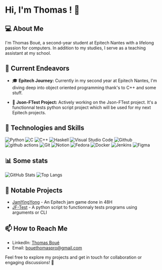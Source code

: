 # Hi, I'm Thomas ! 👋

## 💻 About Me
I'm Thomas Boué, a second-year student at Epitech Nantes with a lifelong passion for computers. In addition to my studies, I serve as a teaching assistant at my school.

## 🚀 Current Endeavors

- 🎓 **Epitech Journey:** Currently in my second year at Epitech Nantes, I'm diving deep into object oriented programming thank's to C++ and some stuff.

- 💼 **Json-FTest Project:** Actively working on the Json-FTest project. It's a functionnal tests python script project which will be used for my next Epitech projects.

## 🔧 Technologies and Skills
![Python](https://img.shields.io/badge/python-3670A0?style=for-the-badge&logo=python&logoColor=ffdd54)
![C](https://img.shields.io/badge/C-00599C?style=for-the-badge&logo=c&logoColor=white)
![C++](https://img.shields.io/badge/c++-%2300599C.svg?style=for-the-badge&logo=c%2B%2B&logoColor=white)
![Haskell](https://img.shields.io/badge/Haskell-5D4F85?style=for-the-badge&logo=haskell&logoColor=white)
![Visual Studio Code](https://img.shields.io/badge/Visual_Studio_Code-007ACC?style=for-the-badge&logo=visual-studio-code&logoColor=white)
![Github](https://img.shields.io/badge/GitHub-100000?style=for-the-badge&logo=github&logoColor=white)
![github actions](https://img.shields.io/badge/-Github_Actions-2088FF?style=for-the-badge&logo=github-actions&logoColor=white)
![Git](https://img.shields.io/badge/GIT-E44C30?style=for-the-badge&logo=git&logoColor=white)
![Notion](https://img.shields.io/badge/Notion-000000?style=for-the-badge&logo=notion&logoColor=white)
![Fedora](https://img.shields.io/badge/Fedora-3C6EB4?style=for-the-badge&logo=fedora&logoColor=white)
![Docker](https://img.shields.io/badge/-Docker-46a2f1?style=for-the-badge&logo=docker&logoColor=white)
![Jenkins](https://img.shields.io/badge/Jenkins-D24939?style=for-the-badge&logo=Jenkins&logoColor=white)
![Figma](https://img.shields.io/badge/Figma-F24E1E?style=for-the-badge&logo=figma&logoColor=white)

## 📊 Some stats
![GitHub Stats](https://github-readme-stats.vercel.app/api?username=Thomaltarix&show_icons=true&count_private=true&hide=contribs,prs&theme=radical)
![Top Langs](https://github-readme-stats.vercel.app/api/top-langs/?username=Thomaltarix&layout=compact&theme=radical)



## 🚀 Notable Projects
- [JamYingYong](https://github.com/Thomaltarix/JamYingYong) - An Epitech jam game done in 48H
- [JF-Test](https://github.com/Thomaltarix/JF-Test) - A python script to functionnaly tests programs using arguments or CLI

## 📫 How to Reach Me
- LinkedIn: [Thomas Boué](https://www.linkedin.com/in/thomas-bou%C3%A9-425018254/)
- Email: bouethomaspro@gmail.com


Feel free to explore my projects and get in touch for collaboration or engaging discussions! 🚀
